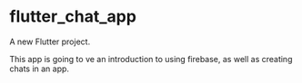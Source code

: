 # flutter_chat_app

A new Flutter project.

This app is going to ve an introduction to using firebase, as well as creating chats in an app.
